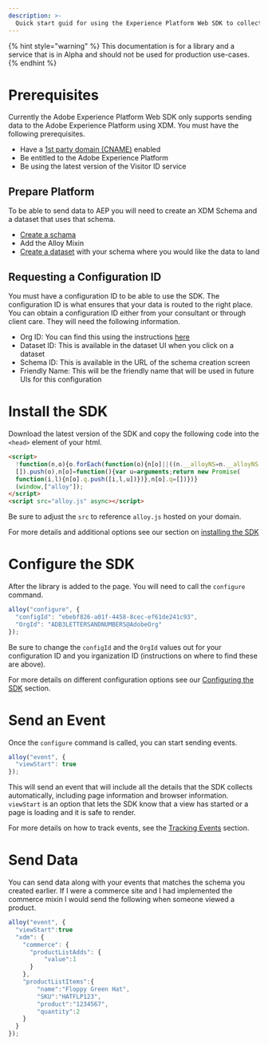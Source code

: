 ```yaml
---
description: >-
  Quick start guid for using the Experience Platform Web SDK to collect data. 
---
```


{% hint style="warning" %}
This documentation is for a library and a service that is in Alpha and should not be used for production use-cases.
{% endhint %}

# Prerequisites

Currently the Adobe Experience Platform Web SDK only supports sending data to the Adobe Experience Platform using XDM. You must have the following prerequisites.

- Have a [1st party domain (CNAME)](https://helpx.adobe.com/customer-care-office-hours/analytics/first-party-cookies-adobe-managed-certificates.html) enabled
- Be entitled to the Adobe Experience Platform
- Be using the latest version of the Visitor ID service

## Prepare Platform

To be able to send data to AEP you will need to create an XDM Schema and a dataset that uses that schema.

- [Create a schama](https://www.adobe.io/apis/experienceplatform/home/tutorials/alltutorials.html#!api-specification/markdown/narrative/tutorials/schema_editor_tutorial/schema_editor_tutorial.md)
- Add the Alloy Mixin
- [Create a dataset](https://platform.adobe.com/dataset/overview) with your schema where you would like the data to land

## Requesting a Configuration ID

You must have a configuration ID to be able to use the SDK. The configuration ID is what ensures that your data is routed to the right place. You can obtain a configuration ID either from your consultant or through client care. They will need the following information.

- Org ID: You can find this using the instructions [here](https://docs.adobe.com/content/help/en/core-services/interface/manage-users-and-products/organizations.html)
- Dataset ID: This is available in the dataset UI when you click on a dataset
- Schema ID: This is available in the URL of the schema creation screen
- Friendly Name: This will be the friendly name that will be used in future UIs for this configuration

# Install the SDK

Download the latest version of the SDK and copy the following code into the `<head>` element of your html.

```html
<script>
  !function(n,o){o.forEach(function(o){n[o]||((n.__alloyNS=n.__alloyNS||
  []).push(o),n[o]=function(){var u=arguments;return new Promise(
  function(i,l){n[o].q.push([i,l,u])})},n[o].q=[])})}
  (window,["alloy"]);
</script>
<script src="alloy.js" async></script>
```

Be sure to adjust the `src` to reference `alloy.js` hosted on your domain.

For more details and additional options see our section on [installing the SDK](../fundamentals/installing-the-sdk.md)

# Configure the SDK

After the library is added to the page. You will need to call the `configure` command.

```javascript
alloy("configure", {
  "configId": "ebebf826-a01f-4458-8cec-ef61de241c93",
  "OrgId": "ADB3LETTERSANDNUMBERS@AdobeOrg"
});
```

Be sure to change the `configId` and the `OrgId` values out for your configuration ID and you irganization ID (instructions on where to find these are above).

For more details on different configuration options see our [Configuring the SDK](../fundamentals/configuring-the-sdk.md) section.

# Send an Event

Once the `configure` command is called, you can start sending events.

```javascript
alloy("event", {
  "viewStart": true
});
```

This will send an event that will include all the details that the SDK collects automatically, including page information and browser information. `viewStart` is an option that lets the SDK know that a view has started or a page is loading and it is safe to render.

For more details on how to track events, see the [Tracking Events](../fundamentals/tracking-events.md) section.

# Send Data

You can send data along with your events that matches the schema you created earlier. If I were a commerce site and I had implemented the commerce mixin I would send the following when someone viewed a product. 

```javascript
alloy("event", {
  "viewStart":true
  "xdm": {
    "commerce": {
      "productListAdds": {
          "value":1
      }
    },
    "productListItems":{
        "name":"Floppy Green Hat",
        "SKU":"HATFLP123",
        "product":"1234567",
        "quantity":2
    }
  }
});
```

